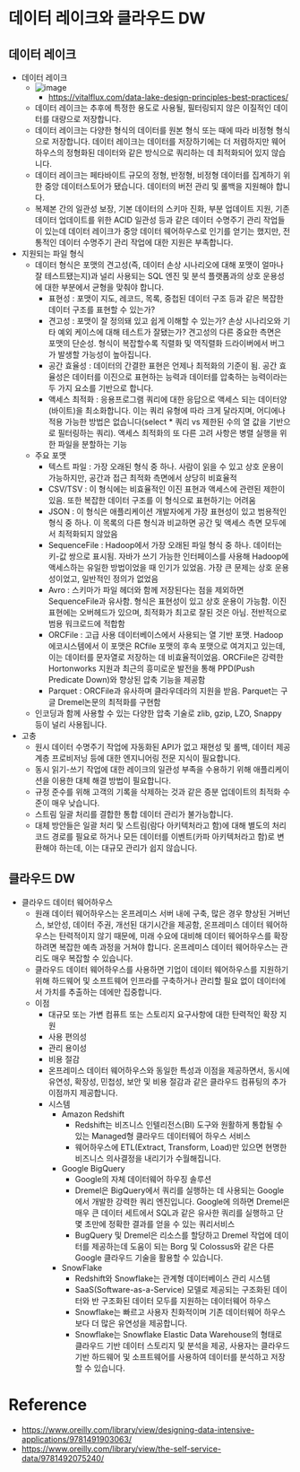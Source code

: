 # 데이터 레이크와 클라우드 DW 
## 데이터 레이크 
- 데이터 레이크
  - ![image](https://user-images.githubusercontent.com/47103479/227524551-9e96ba82-9ad0-42d9-8a5c-f9a70cf89f34.png)
    - https://vitalflux.com/data-lake-design-principles-best-practices/
  - 데이터 레이크는 추후에 특정한 용도로 사용될, 필터링되지 않은 이질적인 데이터를 대량으로 저장합니다.
  - 데이터 레이크는 다양한 형식의 데이터를 원본 형식 또는 때에 따라 비정형 형식으로 저장합니다. 데이터 레이크는 데이터를 저장하기에는 더 저렴하지만 웨어하우스의 정형화된 데이터와 같은 방식으로 쿼리하는 데 최적화되어 있지 않습니다.
  - 데이터 레이크는 페타바이트 규모의 정형, 반정형, 비정형 데이터를 집계하기 위한 중앙 데이터스토어가 됐습니다. 데이터의 버전 관리 및 롤백을 지원해야 합니다.
  - 복제본 간의 일관성 보장, 기본 데이터의 스키마 진화, 부분 업데이트 지원, 기존 데이터 업데이트를 위한 ACID 일관성 등과 같은 데이터 수명주기 관리 작업들이 있는데 데이터 레이크가 중앙 데이터 웨어하우스로 인기를 얻기는 했지만, 전통적인 데이터 수명주기 관리 작업에 대한 지원은 부족합니다. 
- 지원되는 파일 형식
  - 데이터 형식은 포맷의 견고성(즉, 데이터 손상 시나리오에 대해 포맷이 얼마나 잘 테스트됐는지)과 널리 사용되는 SQL 엔진 및 분석 플랫폼과의 상호 운용성에 대한 부분에서 균형을 맞춰야 합니다.
    - 표현성 : 포맷이 지도, 레코드, 목록, 중첩된 데이터 구조 등과 같은 복잡한 데이터 구조를 표현할 수 있는가?
    - 견고성 : 포맷이 잘 정의돼 있고 쉽게 이해할 수 있는가? 손상 시나리오와 기타 예외 케이스에 대해 테스트가 잘됐는가? 견고성의 다른 중요한 측면은 포맷의 단순성. 형식이 복잡할수록 직렬화 및 역직렬화 드라이버에서 버그가 발생할 가능성이 높아집니다.
    - 공간 효율성 : 데이터의 간결한 표현은 언제나 최적화의 기준이 됨. 공간 효율성은 데이터를 이진으로 표현하는 능력과 데이터를 압축하는 능력이라는 두 가지 요소를 기반으로 합니다.
    - 액세스 최적화 : 응용프로그램 쿼리에 대한 응답으로 액세스 되는 데이터양(바이트)을 최소화합니다. 이는 쿼리 유형에 따라 크게 달라지며, 어디에나 적용 가능한 방법은 없습니다(select * 쿼리 vs 제한된 수의 열 값을 기반으로 필터링하는 쿼리). 액세스 최적화의 또 다른 고려 사항은 병렬 실행을 위한 파일을 분할하는 기능 
  - 주요 포맷
    - 텍스트 파일 : 가장 오래된 형식 중 하나. 사람이 읽을 수 있고 상호 운용이 가능하지만, 공간과 접근 최적화 측면에서 상당히 비효율적
    - CSV/TSV : 이 형식에는 비효율적인 이진 표현과 액세스에 관련된 제한이 있음. 또한 복잡한 데이터 구조를 이 형식으로 표현하기는 어려움 
    - JSON : 이 형식은 애플리케이션 개발자에게 가장 표현성이 있고 범용적인 형식 중 하나. 이 목록의 다른 형식과 비교하면 공간 및 액세스 측면 모두에서 최적화되지 않았음 
    - SequenceFile : Hadoop에서 가장 오래된 파일 형식 중 하나. 데이터는 키-값 쌍으로 표시됨. 자바가 쓰기 가능한 인터페이스를 사용해 Hadoop에 액세스하는 유일한 방법이었을 때 인기가 있었음. 가장 큰 문제는 상호 운용성이었고, 일반적인 정의가 없었음 
    - Avro : 스키마가 파일 헤더와 함께 저장된다는 점을 제외하면 SequenceFile과 유사함. 형식은 표현성이 있고 상호 운용이 가능함. 이진 표현에는 오버헤드가 있으며, 최적화가 최고로 잘된 것은 아님. 전반적으로 범용 워크로드에 적합함
    - ORCFile : 고급 사용 데이터베이스에서 사용되는 열 기반 포맷. Hadoop 에코시스템에서 이 포맷은 RCfile 포맷의 후속 포맷으로 여겨지고 있는데, 이는 데이터를 문자열로 저장하는 데 비효율적이었음. ORCFile은 강력한 Hortonworks 지원과 최근의 흥미로운 발전을 통해 PPD(Push Predicate Down)와 향상된 압축 기능을 제공함 
    - Parquet : ORCFile과 유사하며 클라우데라의 지원을 받음. Parquet는 구글 Dremel논문의 최적화를 구현함
  - 인코딩과 함께 사용할 수 있는 다양한 압축 기술로 zlib, gzip, LZO, Snappy 등이 널리 사용됩니다.
- 고충 
  - 원시 데이터 수명주기 작업에 자동화된 API가 없고 재현성 및 롤백, 데이터 제공 계층 프로비저닝 등에 대한 엔지니어링 전문 지식이 필요합니다.
  - 동시 읽기-쓰기 작업에 대한 레이크의 일관성 부족을 수용하기 위해 애플리케이션을 이용한 대체 해결 방법이 필요합니다.
  - 규정 준수를 위해 고객의 기록을 삭제하는 것과 같은 증분 업데이트의 최적화 수준이 매우 낮습니다.
  - 스트림 일괄 처리를 결합한 통합 데이터 관리가 불가능합니다.
  - 대체 방안들은 일괄 처리 및 스트림(람다 아키텍처라고 함)에 대해 별도의 처리 코드 경로를 필요로 하거나 모든 데이터를 이벤트(카파 아키텍처라고 함)로 변환해야 하는데, 이는 대규모 관리가 쉽지 않습니다.

## 클라우드 DW
- 클라우드 데이터 웨어하우스
  - 원래 데이터 웨어하우스는 온프레미스 서버 내에 구축, 많은 경우 향상된 거버넌스, 보안성, 데이터 주권, 개선된 대기시간을 제공함, 온프레미스 데이터 웨어하우스는 탄력적이지 않기 때문에, 미래 수요에 대비해 데이터 웨어하우스를 확장하려면 복잡한 예측 과정을 거쳐야 합니다. 온프레미스 데이터 웨어하우스는 관리도 매우 복잡할 수 있습니다.
  - 클라우드 데이터 웨어하우스를 사용하면 기업이 데이터 웨어하우스를 지원하기 위해 하드웨어 및 소프트웨어 인프라를 구축하거나 관리할 필요 없이 데이터에서 가치를 추출하는 데에만 집중합니다.
  - 이점
    - 대규모 또는 가변 컴퓨트 또는 스토리지 요구사항에 대한 탄력적인 확장 지원
    - 사용 편의성
    - 관리 용이성
    - 비용 절감
    - 온프레미스 데이터 웨어하우스와 동일한 특성과 이점을 제공하면서, 동시에 유연성, 확장성, 민첩성, 보안 및 비용 절감과 같은 클라우드 컴퓨팅의 추가 이점까지 제공합니다.
    - 시스템
      - Amazon Redshift
        - Redshift는 비즈니스 인텔리전스(BI) 도구와 원활하게 통합될 수 있는 Managed형 클라우드 데이터웨어 하우스 서비스
        - 웨어하우스에 ETL(Extract, Transform, Load)만 있으면 현명한 비즈니스 의사결정을 내리기가 수월해집니다.
      - Google BigQuery
        - Google의 자체 데이터웨어 하우징 솔루션
        - Dremel은 BigQuery에서 쿼리를 실행하는 데 사용되는 Google에서 개발한 강력한 쿼리 엔진입니다. Google에 의하면 Dremel은 매우 큰 데이터 세트에서 SQL과 같은 유사한 쿼리를 실행하고 단 몇 초만에 정확한 결과를 얻을 수 있는 쿼리서비스
        - BugQuery 및 Dremel은 리소스를 할당하고 Dremel 작업에 데이터를 제공하는데 도움이 되는 Borg 및 Colossus와 같은 다른 Google 클라우드 기술을 활용할 수 있습니다.
      - SnowFlake
        - Redshift와 Snowflake는 관계형 데이터베이스 관리 시스템
        - SaaS(Software-as-a-Service) 모델로 제공되는 구조화된 데이터와 반 구조화된 데이터 모두를 지원하는 데이터웨어 하우스
        - Snowflake는 빠르고 사용자 친화적이며 기존 데이터웨어 하우스보다 더 많은 유연성을 제공합니다.
        - Snowflake는 Snowflake Elastic Data Warehouse의 형태로 클라우드 기반 데이터 스토리지 및 분석을 제공, 사용자는 클라우드 기반 하드웨어 및 소프트웨어를 사용하여 데이터를 분석하고 저장할 수 있습니다.   

# Reference
- https://www.oreilly.com/library/view/designing-data-intensive-applications/9781491903063/
- https://www.oreilly.com/library/view/the-self-service-data/9781492075240/

